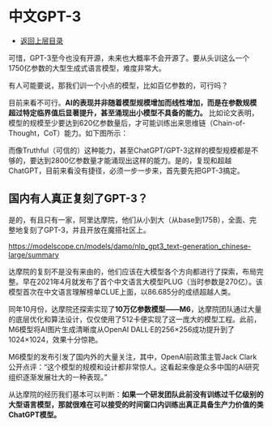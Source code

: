 # 中文GPT-3

* [返回上层目录](../alibaba.md)



可惜，GPT-3至今也没有开源，未来也大概率不会开源了。要从头训这么一个1750亿参数的大型生成式语言模型，难度非常大。

有人可能要说，那我们训一个小点的模型，比如百亿参数的，可行吗？

目前来看不可行。**AI的表现并非随着模型规模增加而线性增加，而是在参数规模超过特定临界值后显著提升，甚至涌现出小模型不具备的能力。** 比如论文表明，模型的规模至少要达到620亿参数量后，才可能训练出来思维链（Chain-of-Thought，CoT）能力。如下图所示：

而像Truthful（可信的）这种能力，甚至ChatGPT/GPT-3这样的模型规模都是不够的，要达到2800亿参数量才能涌现出这样的能力。是的，复现和超越ChatGPT，目前来看没有捷径，必须一步一步来，首先要先把GPT-3搞定。

## 国内有人真正复刻了GPT-3？

是的，有且只有一家，阿里达摩院，他们从小到大（从base到175B），全面、完整地复刻了GPT-3，并且开放在魔搭社区上。

https://modelscope.cn/models/damo/nlp_gpt3_text-generation_chinese-large/summary

达摩院的复刻不是没有来由的，他们应该在大模型各个方向都进行了探索，布局完整。早在2021年4月就发布了首个中文语言大模型PLUG（当时参数是270亿）。该模型首次在中文语言理解榜单CLUE上面，以86.685分的成绩超越人类。

同年10月份，达摩院还探索实现了**10万亿参数模型——M6**，达摩院团队通过大量的底层优化和算法设计，仅仅使用了512卡便实现了这一庞大的模型工程。此前，M6模型将AI图片生成清晰度从OpenAI DALL·E的256×256成功提升到了1024×1024，效果十分惊艳。

M6模型的发布引发了国内外的大量关注，其中，OpenAI前政策主管Jack Clark公开点评：“这个模型的规模和设计都非常惊人。这看起来像是众多中国的AI研究组织逐渐发展壮大的一种表现。”

从达摩院的经历我们基本可以判断：**如果一个研发团队此前没有训练过千亿级别的大型语言模型，那就很难在可以接受的时间窗口内训练出真正具备生产力价值的类ChatGPT模型。**